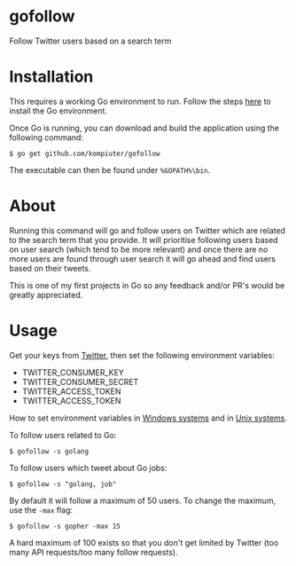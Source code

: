 # gofollow
Follow Twitter users based on a search term

# Installation
This requires a working Go environment to run. Follow the steps [here](http://golang.org/doc/install) to install the Go environment.

Once Go is running, you can download and build the application using the following command:

<code>$ go get github.com/kompiuter/gofollow</code>

The executable can then be found under
``%GOPATH%\bin``.

# About
Running this command will go and follow users on Twitter which are related to the search term that you provide. It will prioritise following users based on user search (which tend to be more relevant) and once there are no more users are found through user search it will go ahead and find users based on their tweets.

This is one of my first projects in Go so any feedback and/or PR's would be greatly appreciated.

# Usage
Get your keys from [Twitter](https://apps.twitter.com/), then set the following environment variables:
- TWITTER_CONSUMER_KEY
- TWITTER_CONSUMER_SECRET
- TWITTER_ACCESS_TOKEN
- TWITTER_ACCESS_TOKEN

How to set environment variables in [Windows systems](http://ss64.com/nt/set.html) and in [Unix systems](http://www.cyberciti.biz/faq/set-environment-variable-unix/).



To follow users related to Go:

<code>$ gofollow -s golang</code>

To follow users which tweet about Go jobs:

<code>$ gofollow -s "golang, job"</code>

By default it will follow a maximum of 50 users. To change the maximum, use the ``-max`` flag:

<code>$ gofollow -s gopher -max 15</code>

A hard maximum of 100 exists so that you don't get limited by Twitter (too many API requests/too many follow requests).
